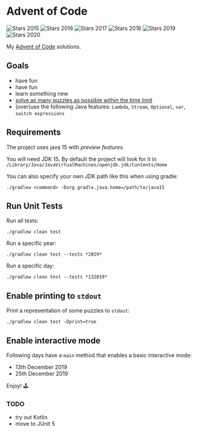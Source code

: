 # Advent of Code

![Stars 2015](https://img.shields.io/static/v1?label=2015&message=20*&color=yellow)
![Stars 2016](https://img.shields.io/static/v1?label=2016&message=0*&color=red)
![Stars 2017](https://img.shields.io/static/v1?label=2017&message=20*&color=yellow)
![Stars 2018](https://img.shields.io/static/v1?label=2018&message=50*&color=green)
![Stars 2019](https://img.shields.io/static/v1?label=2019&message=50*&color=green)
![Stars 2020](https://img.shields.io/static/v1?label=2020&message=12*&color=yellow)

My [Advent of Code](https://adventofcode.com/) solutions.


## Goals
- have fun
- have fun
- learn something new
- [solve as many puzzles as possible within the time limit](https://www.reddit.com/r/adventofcode/comments/7m9mg8/all_years_all_days_solve_them_within_the_time/)
- (over)use the following Java features: `Lambda`, `Stream`, `Optional`, `var`, `switch expressions`


## Requirements
The project uses java 15 with *preview features*.

You will need JDK 15. By default the project will look for it in `/Library/Java/JavaVirtualMachines/openjdk.jdk/Contents/Home`

You can also specify your own JDK path like this when using gradle:

`./gradlew <command> -Dorg.gradle.java.home=/path/to/java15`

## Run Unit Tests
Run all tests:

`./gradlew clean test`

Run a specific year:

`./gradlew clean test --tests *2019*`

Run a specific day:

`./gradlew clean test --tests *132019*`


## Enable printing to `stdout`
Print a representation of some puzzles to `stdout`:

`./gradlew clean test -Dprint=true`


## Enable interactive mode
Following days have a `main` method that enables a basic interactive mode:
- 13th December 2019
- 25th December 2019

Enjoy! 🕹️

### TODO
- try out Kotlin
- move to JUnit 5
